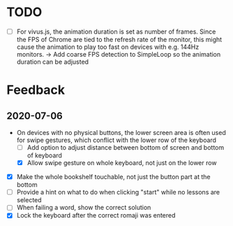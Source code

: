 # TODO
- [ ] For vivus.js, the animation duration is set as number of frames. Since the FPS of Chrome are tied to the refresh rate of the monitor, this might cause the animation to play too fast on devices with e.g. 144Hz monitors. -> Add coarse FPS detection to SimpleLoop so the animation duration can be adjusted

# Feedback

## 2020-07-06
- On devices with no physical buttons, the lower screen area is often used for swipe gestures, which conflict with the lower row of the keyboard
    - [ ] Add option to adjust distance between bottom of screen and bottom of keyboard
    - [x] Allow swipe gesture on whole keyboard, not just on the lower row
- [x] Make the whole bookshelf touchable, not just the button part at the bottom
- [ ] Provide a hint on what to do when clicking "start" while no lessons are selected
- [ ] When failing a word, show the correct solution
- [x] Lock the keyboard after the correct romaji was entered